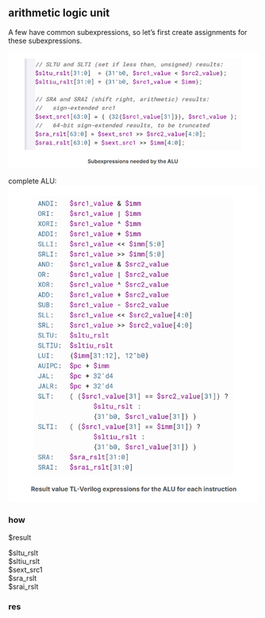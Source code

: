 
## arithmetic logic unit
A few have common subexpressions, so let’s first create assignments for these subexpressions.  

![alt text](image.png)

complete ALU:  
![alt text](image-1.png)

### how
$result  

$sltu_rslt  
$sltiu_rslt  
$sext_src1  
$sra_rslt  
$srai_rslt  

### res

